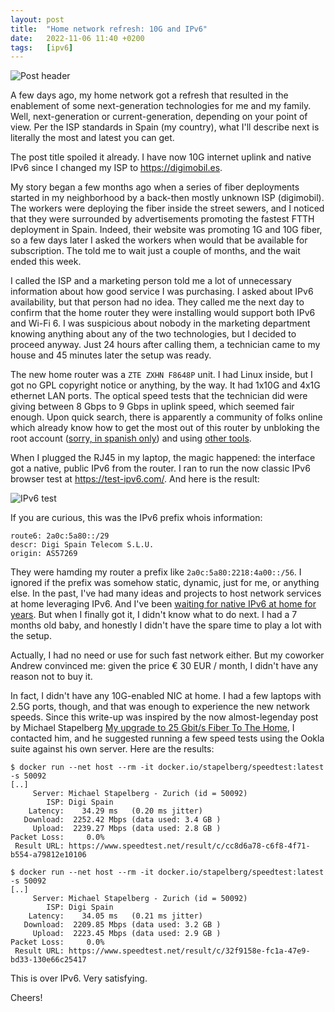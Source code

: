 ```yaml
---
layout: post
title:  "Home network refresh: 10G and IPv6"
date:   2022-11-06 11:40 +0200
tags:	[ipv6]
---
```


![Post header][header]

A few days ago, my home network got a refresh that resulted in the enablement of some next-generation
technologies for me and my family. Well, next-generation or current-generation, depending on your point of view.
Per the ISP standards in Spain (my country), what I'll describe next is literally the most and latest you can get.

The post title spoiled it already. I have now 10G internet uplink and native IPv6 since I changed my ISP to <https://digimobil.es>.

<!--more-->

My story began a few months ago when a series of fiber deployments started in my neighborhood by a back-then mostly unknown ISP (digimobil).
The workers were deploying the fiber inside the street sewers, and I noticed that they were surrounded by advertisements promoting the fastest
FTTH deployment in Spain. Indeed, their website was promoting 1G and 10G fiber, so a few days later I asked the workers when would that be
available for subscription. The told me to wait just a couple of months, and the wait ended this week. 

I called the ISP and a marketing person told me a lot of unnecessary information about how good service I was purchasing. I asked about IPv6
availability, but that person had no idea. They called me the next day to confirm that the home router they were installing would support both IPv6
and Wi-Fi 6. I was suspicious about nobody in the marketing department knowing anything about any of the two technologies, but I decided to proceed
anyway. Just 24 hours after calling them, a technician came to my house and 45 minutes later the setup was ready.

The new home router was a `ZTE ZXHN F8648P` unit. I had Linux inside, but I got no GPL copyright notice or anything, by the way. It had 1x10G and 4x1G
ethernet LAN ports. The optical speed tests that the technician did were giving between 8 Gbps to 9 Gbps in uplink speed, which seemed fair enough.
Upon quick search, there is apparently a community of folks online which already know how to get the most out of this router by unbloking the root
account ([sorry, in spanish only][root]) and using [other tools][tools].

When I plugged the RJ45 in my laptop, the magic happened: the interface got a native, public IPv6 from the router.
I ran to run the now classic IPv6 browser test at <https://test-ipv6.com/>. And here is the result:

![IPv6 test][ipv6]

If you are curious, this was the IPv6 prefix whois information:

```
route6: 2a0c:5a80::/29
descr: Digi Spain Telecom S.L.U.
origin: AS57269
```
They were hamding my router a prefix like `2a0c:5a80:2218:4a00::/56`. I ignored if the prefix was somehow static, dynamic, just for me, or
anything else. In the past, I've had many ideas and projects to host network services at home leveraging IPv6. And I've been
[waiting for native IPv6 at home for years][rant]. But when I finally got it, I didn't know what to do next. I had a 7 months old baby, and
honestly I didn't have the spare time to play a lot with the setup.

Actually, I had no need or use for such fast network either. But my coworker Andrew convinced me: given the price € 30 EUR / month, I didn't have
any reason not to buy it.

In fact, I didn't have any 10G-enabled NIC at home. I had a few laptops with 2.5G ports, though, and that was enough to experience the new network
speeds. Since this write-up was inspired by the now almost-legenday post by Michael Stapelberg [My upgrade to 25 Gbit/s Fiber To The Home][25g], I
contacted him, and he suggested running a few speed tests using the Ookla suite against his own server. Here are the results:

```
$ docker run --net host --rm -it docker.io/stapelberg/speedtest:latest -s 50092
[..]
     Server: Michael Stapelberg - Zurich (id = 50092)
        ISP: Digi Spain
    Latency:    34.29 ms   (0.20 ms jitter)
   Download:  2252.42 Mbps (data used: 3.4 GB )
     Upload:  2239.27 Mbps (data used: 2.8 GB )
Packet Loss:     0.0%
 Result URL: https://www.speedtest.net/result/c/cc8d6a78-c6f8-4f71-b554-a79812e10106
```
```
$ docker run --net host --rm -it docker.io/stapelberg/speedtest:latest -s 50092
[..]
     Server: Michael Stapelberg - Zurich (id = 50092)
        ISP: Digi Spain
    Latency:    34.05 ms   (0.21 ms jitter)
   Download:  2209.85 Mbps (data used: 3.2 GB )
     Upload:  2223.45 Mbps (data used: 2.9 GB )
Packet Loss:     0.0%
 Result URL: https://www.speedtest.net/result/c/32f9158e-fc1a-47e9-bd33-130e66c25417
```
This is over IPv6. Very satisfying.

Cheers!

[digimobil]:        https://www.digimobil.es/
[25g]:              https://michael.stapelberg.ch/posts/2022-04-23-fiber7-25gbit-upgrade/
[root]:             https://bandaancha.eu/foros/todo-sobre-f8648p-admin-decodificar-1746950
[tools]:            https://github.com/alez-repos/ztef8648p
[rant]:             {{site.url}}/2017/03/22/ipv6-cgnat.html
[header]:           {{site.url}}/assets/networking.png
[ipv6]:             {{site.url}}/assets/ipv6-test.png
